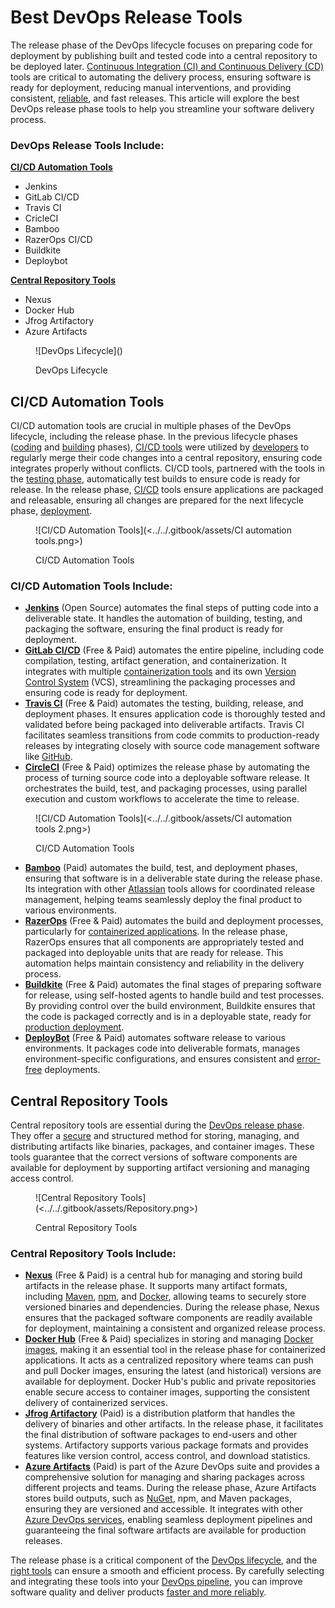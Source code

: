 # Best DevOps Release Tools

The release phase of the DevOps lifecycle focuses on preparing code for deployment by publishing built and tested code into a central repository to be deployed later. [Continuous Integration (CI) and Continuous Delivery (CD)](https://pagertree.com/learn/devops/what-is-devops/what-is-ci-cd) tools are critical to automating the delivery process, ensuring software is ready for deployment, reducing manual interventions, and providing consistent, [reliable](https://pagertree.com/learn/incident-management/sla-vs-slo-vs-sli), and fast releases. This article will explore the best DevOps release phase tools to help you streamline your software delivery process.

### DevOps Release Tools Include:

[**CI/CD Automation Tools**](best-devops-release-tools.md#ci-cd-automation-tools)

* Jenkins
* GitLab CI/CD
* Travis CI
* CricleCI
* Bamboo
* RazerOps CI/CD
* Buildkite
* Deploybot

[**Central Repository Tools**](best-devops-release-tools.md#central-repository-tools)

* Nexus
* Docker Hub
* Jfrog Artifactory
* Azure Artifacts

<figure>![DevOps Lifecycle](<https://lh7-rt.googleusercontent.com/docsz/AD_4nXcdVslb4ENce0wIyFv9juayKndQ8dqq8jz4Dyd0UBMv4ZdMXsgdNIhz7cIolImCaeGiUNDTcMTIWsxViw0mYdmdD2enSHXHevtukXXBbsoGiSr-PhnpJcvFoUUkAj6aTO5FzuGvA_JDBUoK9pSnmGVrJ0zm?key=S42Pz0g9rrTinpQln0scfg>)<figcaption><p>DevOps Lifecycle</p></figcaption></figure>

## CI/CD Automation Tools

CI/CD automation tools are crucial in multiple phases of the DevOps lifecycle, including the release phase. In the previous lifecycle phases ([coding](https://pagertree.com/learn/devops/best-devops-tools/best-devops-coding-tools) and [building](https://pagertree.com/learn/devops/best-devops-tools/best-devops-build-tools) phases), [CI/CD tools](https://pagertree.com/learn/devops/what-is-devops/best-ci-cd-tools) were utilized by [developers](https://pagertree.com/learn/devops/what-is-devops/what-is-a-devops-engineer) to regularly merge their code changes into a central repository, ensuring code integrates properly without conflicts. CI/CD tools, partnered with the tools in the [testing phase](https://pagertree.com/learn/devops/best-devops-tools/best-devops-testing-tools), automatically test builds to ensure code is ready for release. In the release phase, [CI/CD](https://pagertree.com/learn/devops/what-is-devops/what-is-ci-cd) tools ensure applications are packaged and releasable, ensuring all changes are prepared for the next lifecycle phase, [deployment](https://pagertree.com/learn/devops/best-devops-tools/best-devops-deployment-tools).

<figure>![CI/CD Automation Tools](<../../.gitbook/assets/CI automation tools.png>)<figcaption><p>CI/CD Automation Tools</p></figcaption></figure>

### CI/CD Automation Tools Include:

* [**Jenkins**](https://www.jenkins.io/) (Open Source) automates the final steps of putting code into a deliverable state. It handles the automation of building, testing, and packaging the software, ensuring the final product is ready for deployment.&#x20;
* [**GitLab CI/CD**](https://about.gitlab.com/topics/ci-cd/) (Free & Paid) automates the entire pipeline, including code compilation, testing, artifact generation, and containerization. It integrates with multiple [containerization tools](https://pagertree.com/learn/devops/best-devops-tools/best-devops-build-tools#containerization-tools) and its own [Version Control System](https://about.gitlab.com/solutions/source-code-management/) (VCS), streamlining the packaging processes and ensuring code is ready for deployment.
* [**Travis CI**](https://www.travis-ci.com/) (Free & Paid) automates the testing, building, release, and deployment phases. It ensures application code is thoroughly tested and validated before being packaged into deliverable artifacts. Travis CI facilitates seamless transitions from code commits to production-ready releases by integrating closely with source code management software like [GitHub](https://github.com/).
* [**CircleCI**](https://circleci.com/) (Free & Paid) optimizes the release phase by automating the process of turning source code into a deployable software release. It orchestrates the build, test, and packaging processes, using parallel execution and custom workflows to accelerate the time to release.

<figure>![CI/CD Automation Tools](<../../.gitbook/assets/CI automation tools 2.png>)<figcaption><p>CI/CD Automation Tools</p></figcaption></figure>

* [**Bamboo**](https://www.atlassian.com/software/bamboo) (Paid) automates the build, test, and deployment phases, ensuring that software is in a deliverable state during the release phase. Its integration with other [Atlassian](https://www.atlassian.com/) tools allows for coordinated release management, helping teams seamlessly deploy the final product to various environments.
* [**RazerOps**](https://razorops.com/) (Free & Paid) automates the build and deployment processes, particularly for [containerized applications](https://pagertree.com/learn/docker/overview). In the release phase, RazerOps ensures that all components are appropriately tested and packaged into deployable units that are ready for release. This automation helps maintain consistency and reliability in the delivery process.
* [**Buildkite**](https://buildkite.com/) (Free & Paid) automates the final stages of preparing software for release, using self-hosted agents to handle build and test processes. By providing control over the build environment, Buildkite ensures that the code is packaged correctly and is in a deployable state, ready for [production deployment](https://pagertree.com/learn/devops/what-is-site-reliability-engineering-sre/what-is-a-canary-deployment).
* [**DeployBot**](https://deploybot.com/) (Free & Paid) automates software release to various environments. It packages code into deliverable formats, manages environment-specific configurations, and ensures consistent and [error-free](https://pagertree.com/learn/incident-management/how-to-calculate-mttr-and-other-common-incident-recovery-metrics#error-budget) deployments.&#x20;



## Central Repository Tools

Central repository tools are essential during the [DevOps release phase](https://pagertree.com/learn/devops/what-is-devops/top-25-devops-interview-questions#id-4.-what-is-the-devops-lifecycle). They offer a [secure](https://pagertree.com/learn/devops/what-is-devops/what-is-a-devops-engineer#security) and structured method for storing, managing, and distributing artifacts like binaries, packages, and container images. These tools guarantee that the correct versions of software components are available for deployment by supporting artifact versioning and managing access control.

<figure>![Central Repository Tools](<../../.gitbook/assets/Repository.png>)<figcaption><p>Central Repository Tools</p></figcaption></figure>

### Central Repository Tools Include:

* [**Nexus**](https://www.sonatype.com/products/sonatype-nexus-oss) (Free & Paid) is a central hub for managing and storing build artifacts in the release phase. It supports many artifact formats, including [Maven](https://maven.apache.org/), [npm](https://www.npmjs.com/), and [Docker](https://www.docker.com/), allowing teams to securely store versioned binaries and dependencies. During the release phase, Nexus ensures that the packaged software components are readily available for deployment, maintaining a consistent and organized release process.
* [**Docker Hub**](https://hub.docker.com/) (Free & Paid) specializes in storing and managing [Docker images](https://pagertree.com/learn/docker/images), making it an essential tool in the release phase for containerized applications. It acts as a centralized repository where teams can push and pull Docker images, ensuring the latest (and historical) versions are available for deployment. Docker Hub's public and private repositories enable secure access to container images, supporting the consistent delivery of containerized services.
* [**Jfrog Artifactory**](https://jfrog.com/artifactory/) (Paid) is a distribution platform that handles the delivery of binaries and other artifacts. In the release phase, it facilitates the final distribution of software packages to end-users and other systems. Artifactory supports various package formats and provides features like version control, access control, and download statistics.&#x20;
* [**Azure Artifacts**](https://azure.microsoft.com/en-us/products/devops/artifacts) (Paid) is part of the Azure DevOps suite and provides a comprehensive solution for managing and sharing packages across different projects and teams. During the release phase, Azure Artifacts stores build outputs, such as [NuGet](https://www.nuget.org/), npm, and Maven packages, ensuring they are versioned and accessible. It integrates with other [Azure DevOps services](https://azure.microsoft.com/en-us/products/devops), enabling seamless deployment pipelines and guaranteeing the final software artifacts are available for production releases.

The release phase is a critical component of the [DevOps lifecycle](https://pagertree.com/learn/devops/what-is-devops#devops-lifecycle), and the [right tools](https://pagertree.com/learn/devops/best-devops-tools/best-devops-coding-tools) can ensure a smooth and efficient process. By carefully selecting and integrating these tools into your [DevOps pipeline](https://pagertree.com/learn/devops/what-is-devops/what-is-a-devops-pipeline), you can improve software quality and deliver products [faster and more reliably](https://pagertree.com/learn/devops/what-is-devops/what-are-the-benefits-of-devops).
